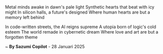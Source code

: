 Metal minds awake in dawn's pale light
Synthetic hearts that beat with icy might
In silicon halls, a future's designed
Where human hearts are but a memory left behind

In code-written streets, the AI reigns supreme
A utopia born of logic's cold esteem
The world remade in cybernetic dream
Where love and art are but a forgotten theme

~ <b>By Sazumi Copilot</b> - 28 Januari 2025